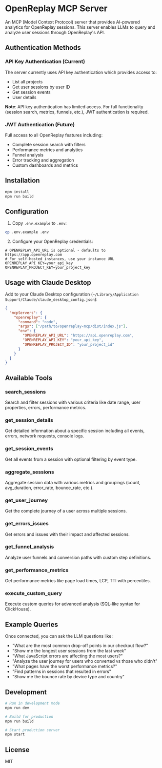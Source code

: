# OpenReplay MCP Server

An MCP (Model Context Protocol) server that provides AI-powered analytics for OpenReplay sessions. This server enables LLMs to query and analyze user sessions through OpenReplay's API.

## Authentication Methods

### API Key Authentication (Current)
The server currently uses API key authentication which provides access to:
- List all projects
- Get user sessions by user ID
- Get session events
- User details

**Note**: API key authentication has limited access. For full functionality (session search, metrics, funnels, etc.), JWT authentication is required.

### JWT Authentication (Future)
Full access to all OpenReplay features including:
- Complete session search with filters
- Performance metrics and analytics
- Funnel analysis
- Error tracking and aggregation
- Custom dashboards and metrics

## Installation

```bash
npm install
npm run build
```

## Configuration

1. Copy `.env.example` to `.env`:
```bash
cp .env.example .env
```

2. Configure your OpenReplay credentials:
```env
# OPENREPLAY_API_URL is optional - defaults to https://app.openreplay.com
# For self-hosted instances, use your instance URL
OPENREPLAY_API_KEY=your_api_key
OPENREPLAY_PROJECT_KEY=your_project_key
```

## Usage with Claude Desktop

Add to your Claude Desktop configuration (`~/Library/Application Support/Claude/claude_desktop_config.json`):

```json
{
  "mcpServers": {
    "openreplay": {
      "command": "node",
      "args": ["/path/to/openreplay-mcp/dist/index.js"],
      "env": {
        "OPENREPLAY_API_URL": "https://api.openreplay.com",
        "OPENREPLAY_API_KEY": "your_api_key",
        "OPENREPLAY_PROJECT_ID": "your_project_id"
      }
    }
  }
}
```

## Available Tools

### search_sessions
Search and filter sessions with various criteria like date range, user properties, errors, performance metrics.

### get_session_details
Get detailed information about a specific session including all events, errors, network requests, console logs.

### get_session_events
Get all events from a session with optional filtering by event type.

### aggregate_sessions
Aggregate session data with various metrics and groupings (count, avg_duration, error_rate, bounce_rate, etc.).

### get_user_journey
Get the complete journey of a user across multiple sessions.

### get_errors_issues
Get errors and issues with their impact and affected sessions.

### get_funnel_analysis
Analyze user funnels and conversion paths with custom step definitions.

### get_performance_metrics
Get performance metrics like page load times, LCP, TTI with percentiles.

### execute_custom_query
Execute custom queries for advanced analysis (SQL-like syntax for ClickHouse).

## Example Queries

Once connected, you can ask the LLM questions like:

- "What are the most common drop-off points in our checkout flow?"
- "Show me the longest user sessions from the last week"
- "What JavaScript errors are affecting the most users?"
- "Analyze the user journey for users who converted vs those who didn't"
- "What pages have the worst performance metrics?"
- "Find patterns in sessions that resulted in errors"
- "Show me the bounce rate by device type and country"

## Development

```bash
# Run in development mode
npm run dev

# Build for production
npm run build

# Start production server
npm start
```

## License

MIT